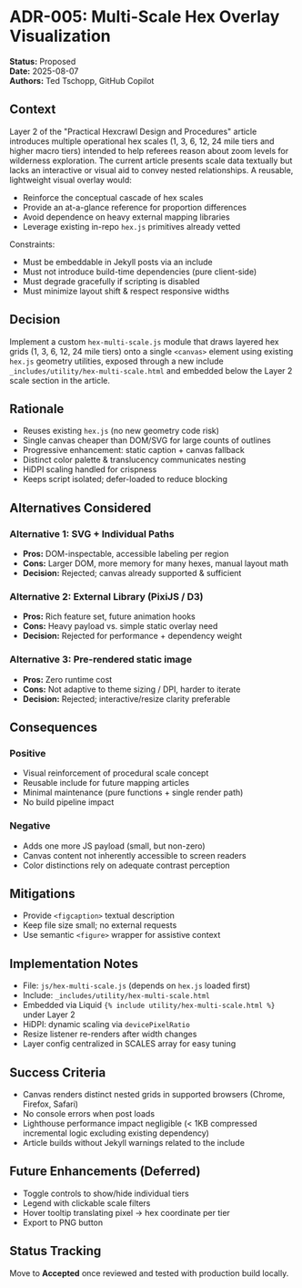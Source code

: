 # ADR-005: Multi-Scale Hex Overlay Visualization

**Status:** Proposed  
**Date:** 2025-08-07  
**Authors:** Ted Tschopp, GitHub Copilot  

## Context

Layer 2 of the "Practical Hexcrawl Design and Procedures" article introduces multiple operational hex scales (1, 3, 6, 12, 24 mile tiers and higher macro tiers) intended to help referees reason about zoom levels for wilderness exploration. The current article presents scale data textually but lacks an interactive or visual aid to convey nested relationships. A reusable, lightweight visual overlay would:

- Reinforce the conceptual cascade of hex scales
- Provide an at-a-glance reference for proportion differences
- Avoid dependence on heavy external mapping libraries
- Leverage existing in-repo `hex.js` primitives already vetted

Constraints:

- Must be embeddable in Jekyll posts via an include
- Must not introduce build-time dependencies (pure client-side)
- Must degrade gracefully if scripting is disabled
- Must minimize layout shift & respect responsive widths

## Decision

Implement a custom `hex-multi-scale.js` module that draws layered hex grids (1, 3, 6, 12, 24 mile tiers) onto a single `<canvas>` element using existing `hex.js` geometry utilities, exposed through a new include `_includes/utility/hex-multi-scale.html` and embedded below the Layer 2 scale section in the article.

## Rationale

- Reuses existing `hex.js` (no new geometry code risk)
- Single canvas cheaper than DOM/SVG for large counts of outlines
- Progressive enhancement: static caption + canvas fallback
- Distinct color palette & translucency communicates nesting
- HiDPI scaling handled for crispness
- Keeps script isolated; defer-loaded to reduce blocking

## Alternatives Considered

### Alternative 1: SVG + Individual Paths

- **Pros:** DOM-inspectable, accessible labeling per region
- **Cons:** Larger DOM, more memory for many hexes, manual layout math
- **Decision:** Rejected; canvas already supported & sufficient

### Alternative 2: External Library (PixiJS / D3)

- **Pros:** Rich feature set, future animation hooks
- **Cons:** Heavy payload vs. simple static overlay need
- **Decision:** Rejected for performance + dependency weight

### Alternative 3: Pre-rendered static image

- **Pros:** Zero runtime cost
- **Cons:** Not adaptive to theme sizing / DPI, harder to iterate
- **Decision:** Rejected; interactive/resize clarity preferable

## Consequences

### Positive

- Visual reinforcement of procedural scale concept
- Reusable include for future mapping articles
- Minimal maintenance (pure functions + single render path)
- No build pipeline impact

### Negative

- Adds one more JS payload (small, but non-zero)
- Canvas content not inherently accessible to screen readers
- Color distinctions rely on adequate contrast perception

## Mitigations

- Provide `<figcaption>` textual description
- Keep file size small; no external requests
- Use semantic `<figure>` wrapper for assistive context

## Implementation Notes

- File: `js/hex-multi-scale.js` (depends on `hex.js` loaded first)
- Include: `_includes/utility/hex-multi-scale.html`
- Embedded via Liquid `{% include utility/hex-multi-scale.html %}` under Layer 2
- HiDPI: dynamic scaling via `devicePixelRatio`
- Resize listener re-renders after width changes
- Layer config centralized in SCALES array for easy tuning

## Success Criteria

- Canvas renders distinct nested grids in supported browsers (Chrome, Firefox, Safari)
- No console errors when post loads
- Lighthouse performance impact negligible (< 1KB compressed incremental logic excluding existing dependency)
- Article builds without Jekyll warnings related to the include

## Future Enhancements (Deferred)

- Toggle controls to show/hide individual tiers
- Legend with clickable scale filters
- Hover tooltip translating pixel -> hex coordinate per tier
- Export to PNG button

## Status Tracking

Move to **Accepted** once reviewed and tested with production build locally.
